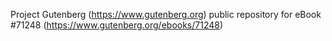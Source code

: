 Project Gutenberg (https://www.gutenberg.org) public repository for
eBook #71248 (https://www.gutenberg.org/ebooks/71248)
